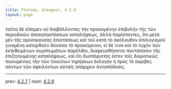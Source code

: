```yaml
---
title: Ptolemy, Almagest, 4.2.8
layout: page
---
```


ταῦτα δὲ εἴπομεν οὐ διαβάλλοντες τὴν προκειμένην ἐπιβολὴν τῆς τῶν περιοδικῶν ἀποκαταστάσεων καταλήψεως, ἀλλὰ παρίσταντες, ὅτι μετὰ μὲν τῆς προσηκούσης ἐπιστάσεως καὶ τοῦ κατὰ τὸ ἀκόλουθον ἐπιλογισμοῦ γινομένη κατορθοῦν δύναται τὸ προκείμενον, εἰ δέ τινα καὶ τὸ τυχὸν τῶν ἐκτεθειμένων συμπτωμάτων παρέλθοι, διαψευσθήσεται παντάπασιν τῆς ἐπιζητουμένης καταλήψεως, καὶ ὅτι δυσπόριστός ἐστιν τοῖς διορατικῶς ποιουμένοις τὴν τῶν τοιούτων τηρήσεων ἐκλογὴν ἡ πρὸς τὸ ἀκριβὲς πάντων τῶν ὀφειλόντων αὐταῖς ὑπάρχειν ἀνταπόδοσις. 

---

prev: [4.2.7](../4.2.7/) | next: [4.2.9](../4.2.9/)

